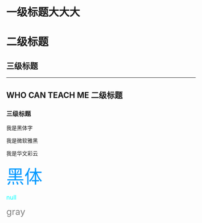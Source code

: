 一级标题大大大
=====
二级标题
=======
三级标题
-------------
-------- 
## WHO CAN TEACH ME 二级标题

### 三级标题


<font face="黑体">我是黑体字</font>

<font face="微软雅黑">我是微软雅黑</font>

<font face="STCAIYUN">我是华文彩云</font>

<font color=#0099ff size=12 face="黑体">黑体</font>

<font color=#00ffff size=3>null</font>

<font color=gray size=5>gray</font>

